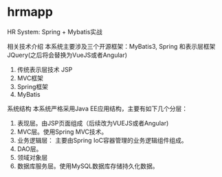 # hrmapp
HR System: Spring + Mybatis实战

相关技术介绍
本系统主要涉及三个开源框架：MyBatis3, Spring 和表示层框架JQuery(之后将会替换为VueJS或者Angular)

1. 传统表示层技术 JSP
2. MVC框架
3. Spring框架
4. MyBatis

系统结构
本系统严格采用Java EE应用结构，主要有如下几个分层：
1. 表现层。由JSP页面组成（后续改为VUEJS或者Angular)
2. MVC层。使用Spring MVC技术。
3. 业务逻辑层： 主要由Spring IoC容器管理的业务逻辑组件组成。
4. DAO层。
5. 领域对象层
6. 数据库服务层。使用MySQL数据库存储持久化数据。

